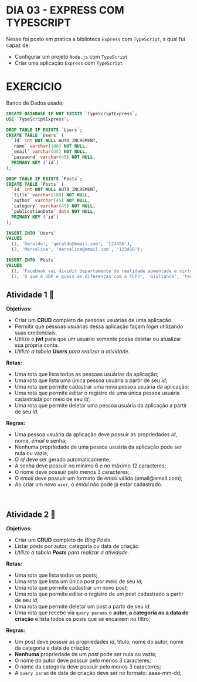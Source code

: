 # DIA 03 - EXPRESS COM TYPESCRIPT

Nesse foi posto em pratica a biblioteca `Express` com `TypeScript`, a qual fui capaz de:

- Configurar um projeto `Node.js` com `TypeScript`
- Criar uma aplicação `Express` com `TypeScript`

# EXERCICIO

Banco de Dados usado:

```sql
CREATE DATABASE IF NOT EXISTS `TypeScriptExpress`;
USE `TypeScriptExpress`;

DROP TABLE IF EXISTS `Users`;
CREATE TABLE `Users` (
  `id` int NOT NULL AUTO_INCREMENT,
  `name` varchar(100) NOT NULL,
  `email` varchar(45) NOT NULL,
  `password` varchar(45) NOT NULL,
  PRIMARY KEY (`id`)
);

DROP TABLE IF EXISTS `Posts`;
CREATE TABLE `Posts` (
  `id` int NOT NULL AUTO_INCREMENT,
  `title` varchar(100) NOT NULL,
  `author` varchar(45) NOT NULL,
  `category` varchar(45) NOT NULL,
  `publicationDate` date NOT NULL,
  PRIMARY KEY (`id`)
);

INSERT INTO `Users`
VALUES
  (1, 'Geraldo', 'geraldo@email.com', '123456'),
  (2, 'Marceline', 'marceline@email.com', '123456');

INSERT INTO `Posts`
VALUES
  (1, 'Facebook vai dividir departamento de realidade aumentada e virtual', 'Renan', 'tecnologia', '2021-10-26'),
  (2, 'O que é UDP e quais as diferenças com o TCP?', 'Giulianna', 'tecnologia', '2021-10-26');

```


<article class="c-daJEgu"><h2>
Atividade 1 🚀</h2>
<p>
<strong>Objetivos:</strong></p>
<ul>
  <li>
Criar um <strong>CRUD</strong> completo de pessoas usuárias de uma aplicação.  </li>
  <li>
Permitir que pessoas usuárias dessa aplicação façam <em>login</em> utilizando suas credenciais.  </li>
  <li>
Utilize o <strong>jwt</strong> para que um usuário somente possa deletar ou atualizar sua própria conta.  </li>
  <li>
<em>Utilize a tabela <strong>Users</strong> para realizar a atividade.</em>  </li>
</ul>
<p>
<strong>Rotas:</strong></p>
<ul>
  <li>
Uma rota que lista todos as pessoas usuárias da aplicação;  </li>
  <li>
Uma rota que lista uma única pessoa usuária a partir de seu <em>id</em>;  </li>
  <li>
Uma rota que permite cadastrar uma nova pessoa usuária da aplicação;  </li>
  <li>
Uma rota que permite editar o registro de uma única pessoa usuária cadastrada por meio de seu <em>id</em>;  </li>
  <li>
Uma rota que permite deletar uma pessoa usuária da aplicação a partir de seu <em>id</em>.  </li>
</ul>
<p>
<strong>Regras:</strong></p>
<ul>
  <li>
Uma pessoa usuária da aplicação deve possuir as propriedades <em>id</em>, nome, <em>email</em> e senha;  </li>
  <li>
Nenhuma propriedade de uma pessoa usuária da aplicação pode ser nula ou vazia;  </li>
  <li>
O <em>id</em> deve ser gerado automaticamente;  </li>
  <li>
A senha deve possuir no mínimo 6 e no máximo 12 caracteres;  </li>
  <li>
O nome deve possuir pelo menos 3 caracteres;  </li>
  <li>
O <em>email</em> deve possuir um formato de <em>email</em> válido (email@email.com);  </li>
  <li>
Ao criar um novo <code class="inline">user</code>, o <em>email</em> não pode já estar cadastrado.  </li>
</ul>
</article>

<br>

<article class="c-daJEgu"><h2>
Atividade 2 🚀</h2>
<p>
<strong>Objetivos:</strong></p>
<ul>
  <li>
Criar um <strong>CRUD</strong> completo de <em>Blog Posts</em>.  </li>
  <li>
Listar <em>posts</em> por autor, categoria ou data de criação.  </li>
  <li>
<em>Utilize a tabela <strong>Posts</strong> para realizar a atividade.</em>  </li>
</ul>
<p>
<strong>Rotas:</strong></p>
<ul>
  <li>
Uma rota que lista todos os posts;  </li>
  <li>
Uma rota que lista um único post por meio de seu <em>id</em>;  </li>
  <li>
Uma rota que permite cadastrar um novo post;  </li>
  <li>
Uma rota que permite editar o registro de um post cadastrado a partir de seu <em>id</em>;  </li>
  <li>
Uma rota que permite deletar um post a partir de seu <em>id</em>.  </li>
  <li>
Uma rota que recebe via <code class="inline">query params</code> o <strong>autor, a categoria ou a data de criação</strong> e lista todos os <em>posts</em> que se encaixem no filtro;  </li>
</ul>
<p>
<strong>Regras:</strong></p>
<ul>
  <li>
Um post deve possuir as propriedades <em>id</em>, título, nome do autor, nome da categoria e data de criação;  </li>
  <li>
<strong>Nenhuma</strong> propriedade de um <em>post</em> pode ser nula ou vazia;  </li>
  <li>
O nome do autor deve possuir pelo menos 3 caracteres;  </li>
  <li>
O nome da categoria deve possuir pelo menos 3 caracteres;  </li>
  <li>
A <code class="inline">query param</code> de data de criação deve ser no formato: aaaa-mm-dd;  </li>
</ul>
</article>
